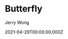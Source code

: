 ---
title: Butterfly
github: https://github.com/jerryc127/hexo-theme-butterfly
demo: https://butterfly.js.org/
license: Apache-2.0
author: Jerry Wong
author_link: ''
author_twitter: ''
date: 2021-04-29T00:00:00.000Z
ssg:
  - Hexo
cms: null
css: null
category: null
description: '🦋 A Hexo Theme: Butterfly.'
draft: false
publish_date: '2019-06-04T13:38:41Z'
update_date: '2023-05-08T16:36:00Z'
github_star: 5434
github_fork: 1080
---